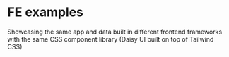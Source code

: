 # FE examples

Showcasing the same app and data built in different frontend frameworks with the same CSS component library (Daisy UI built on top of Tailwind CSS)